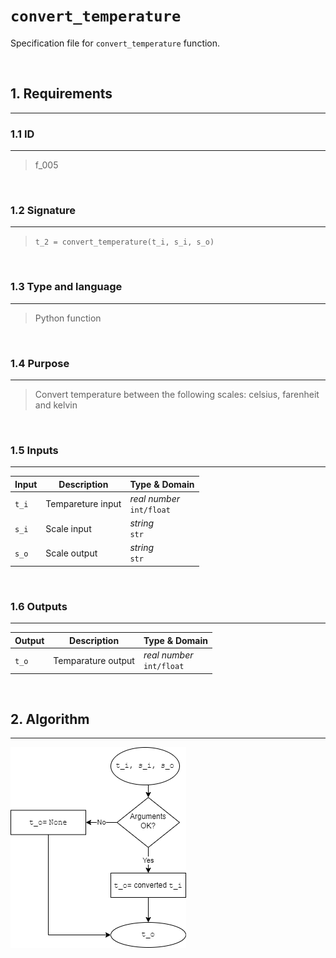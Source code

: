 # **`convert_temperature`**

Specification file for `convert_temperature` function.

<br>

## 1. Requirements
---

### 1.1 ID
---
> f_005

<br>

### 1.2 Signature
---
> `t_2 = convert_temperature(t_i, s_i, s_o)`

<br>

### 1.3 Type and language
---
> Python function

<br>

### 1.4 Purpose
---
> Convert temperature between the following scales: celsius, farenheit and kelvin

<br>

### 1.5 Inputs
---

| Input | Description | Type & Domain |
|---|---|---|
| `t_i` | Tempareture input | *real number* <br> `int/float`
| `s_i` | Scale input | *string* <br> `str`
| `s_o` | Scale output | *string* <br> `str`

<br>

### 1.6 Outputs
---
| Output | Description | Type & Domain |
|---|---|---|
| `t_o` | Temparature output | *real number* <br> `int/float` |

<br>

## 2. Algorithm
---
 ![Algorithm](f_005_algorithm.drawio.png)






